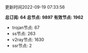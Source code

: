 更新时间2022-09-19 07:33:56

**总订阅: 64**
**总节点: 9897**
**有效节点: 1962**
- trojan节点: 67
- ss节点: 263
- v2ray节点: 1630
- ssr节点: 2
